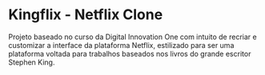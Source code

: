 # Kingflix - Netflix Clone
Projeto baseado no curso da Digital Innovation One com intuito de recriar e customizar a interface da plataforma Netflix, estilizado para ser uma plataforma voltada para trabalhos baseados nos livros do grande escritor Stephen King.
